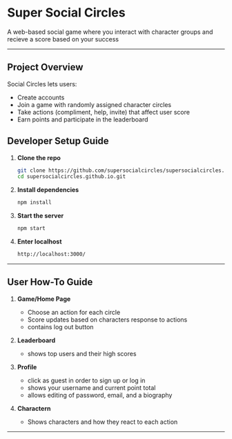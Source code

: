 
# Super Social Circles

A web-based social game where you interact with character groups and recieve a score based on your success

---

## Project Overview

Social Circles lets users:
- Create accounts
- Join a game with randomly assigned character circles
- Take actions (compliment, help, invite) that affect user score
- Earn points and participate in the leaderboard


##  Developer Setup Guide

1. **Clone the repo**
   ```bash
   git clone https://github.com/supersocialcircles/supersocialcircles.github.io.git
   cd supersocialcircles.github.io.git
   ```

2. **Install dependencies**
   ```bash
   npm install
   ```

4. **Start the server**
   ```bash
   npm start
   ```

5. **Enter localhost**
   ```bash
   http://localhost:3000/
   ```

---

## User How-To Guide

1. **Game/Home Page**
   - Choose an action for each circle
   - Score updates based on characters response to actions
   - contains log out button

2. **Leaderboard**
   - shows top users and their high scores

3. **Profile**
   - click as guest in order to sign up or log in
   - shows your username and current point total
   - allows editing of password, email, and a biography
  
4. **Charactern**
   - Shows characters and how they react to each action

---



